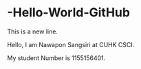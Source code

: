 # -Hello-World-GitHub

This is a new line.

Hello, I am Nawapon Sangsiri at CUHK CSCI.


My student Number is 1155156401.
